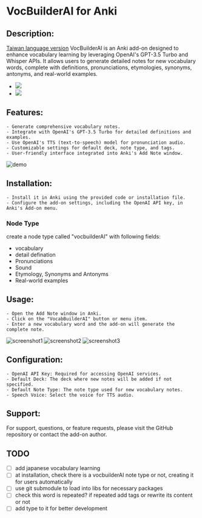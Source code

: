 # VocBuilderAI for Anki

## Description:
[Taiwan language version](README_ZH_TW.md)
VocBuilderAI is an Anki add-on designed to enhance vocabulary learning by leveraging OpenAI's GPT-3.5 Turbo and Whisper APIs. It allows users to generate detailed notes for new vocabulary words, complete with definitions, pronunciations, etymologies, synonyms, antonyms, and real-world examples.

- ![](media/dictionary.png)
- ![](media/webster.png)
## Features:
    - Generate comprehensive vocabulary notes.
    - Integrate with OpenAI's GPT-3.5 Turbo for detailed definitions and examples.
    - Use OpenAI's TTS (text-to-speech) model for pronunciation audio.
    - Customizable settings for default deck, note type, and tags.
    - User-friendly interface integrated into Anki's Add Note window.

![demo](media/vocAI-demo-1.gif)
## Installation:
    - Install it in Anki using the provided code or installation file.
    - Configure the add-on settings, including the OpenAI API key, in Anki's Add-on menu.
### Node Type
create a node type called "vocbuilderAI" with following fields:
  - vocabulary
  - detail defination
  - Pronunciations
  - Sound
  - Etymology, Synonyms and Antonyms
  - Real-world examples
## Usage:

    - Open the Add Note window in Anki.
    - Click on the "VocabBuilderAI" button or menu item.
    - Enter a new vocabulary word and the add-on will generate the complete note.

  ![screenshot1](media/sceenshot-1.png)
  ![screenshot2](media/sceenshot-2.png)
  ![screenshot3](media/sceenshot-3.png)

## Configuration:

    - OpenAI API Key: Required for accessing OpenAI services.
    - Default Deck: The deck where new notes will be added if not specified.
    - Default Note Type: The note type used for new vocabulary notes.
    - Speech Voice: Select the voice for TTS audio.

## Support:
For support, questions, or feature requests, please visit the GitHub repository or contact the add-on author.
## TODO
- [ ] add japanese vocabulary learning
- [ ] at installation, check there is a vocbuilderAI note type or not, creating it for users automatically
- [ ] use git submodule to load into libs for necessary packages
- [ ] check this word is repeated? if repeated add tags or rewrite its content or not
- [ ] add type to it for better development